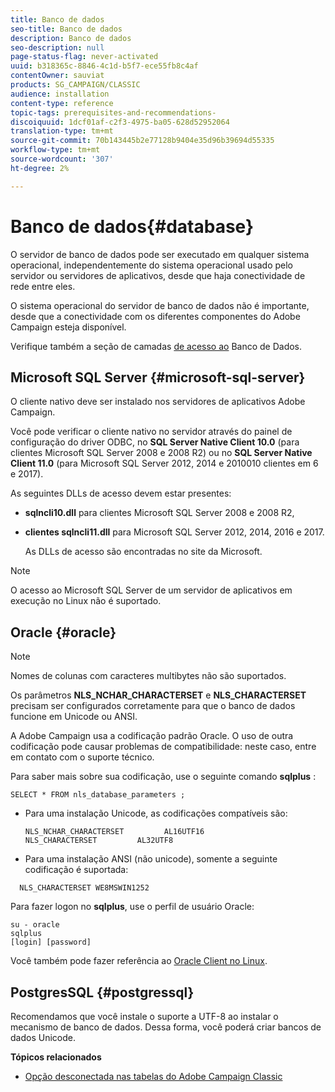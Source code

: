 ```yaml
---
title: Banco de dados
seo-title: Banco de dados
description: Banco de dados
seo-description: null
page-status-flag: never-activated
uuid: b318365c-8846-4c1d-b5f7-ece55fb8c4af
contentOwner: sauviat
products: SG_CAMPAIGN/CLASSIC
audience: installation
content-type: reference
topic-tags: prerequisites-and-recommendations-
discoiquuid: 1dcf01af-c2f3-4975-ba05-628d52952064
translation-type: tm+mt
source-git-commit: 70b143445b2e77128b9404e35d96b39694d55335
workflow-type: tm+mt
source-wordcount: '307'
ht-degree: 2%

---
```



# Banco de dados{#database}

O servidor de banco de dados pode ser executado em qualquer sistema operacional, independentemente do sistema operacional usado pelo servidor ou servidores de aplicativos, desde que haja conectividade de rede entre eles.

O sistema operacional do servidor de banco de dados não é importante, desde que a conectividade com os diferentes componentes do Adobe Campaign esteja disponível.

Verifique também a seção de camadas [de acesso ao](../../installation/using/prerequisites-of-campaign-installation-in-linux.md#database-access-layers) Banco de Dados.

## Microsoft SQL Server {#microsoft-sql-server}

O cliente nativo deve ser instalado nos servidores de aplicativos Adobe Campaign.

Você pode verificar o cliente nativo no servidor através do painel de configuração do driver ODBC, no **SQL Server Native Client 10.0** (para clientes Microsoft SQL Server 2008 e 2008 R2) ou no **SQL Server Native Client 11.0** (para Microsoft SQL Server 2012, 2014 e 2010010 clientes em 6 e 2017).

As seguintes DLLs de acesso devem estar presentes:

* **sqlncli10.dll** para clientes Microsoft SQL Server 2008 e 2008 R2,
* **clientes sqlncli11.dll** para Microsoft SQL Server 2012, 2014, 2016 e 2017.

   As DLLs de acesso são encontradas no site da Microsoft.

>[!NOTE]
>
>O acesso ao Microsoft SQL Server de um servidor de aplicativos em execução no Linux não é suportado.

## Oracle {#oracle}

>[!NOTE]
>
>Nomes de colunas com caracteres multibytes não são suportados.

Os parâmetros **NLS_NCHAR_CHARACTERSET** e **NLS_CHARACTERSET** precisam ser configurados corretamente para que o banco de dados funcione em Unicode ou ANSI.

A Adobe Campaign usa a codificação padrão Oracle. O uso de outra codificação pode causar problemas de compatibilidade: neste caso, entre em contato com o suporte técnico.

Para saber mais sobre sua codificação, use o seguinte comando **sqlplus** :

```
SELECT * FROM nls_database_parameters ;
```

* Para uma instalação Unicode, as codificações compatíveis são:

   ```
   NLS_NCHAR_CHARACTERSET         AL16UTF16
   NLS_CHARACTERSET         AL32UTF8
   ```

* Para uma instalação ANSI (não unicode), somente a seguinte codificação é suportada:

```
  NLS_CHARACTERSET WE8MSWIN1252
```

Para fazer logon no **sqlplus**, use o perfil de usuário Oracle:

```
su - oracle 
sqlplus 
[login] [password]
```

Você também pode fazer referência ao [Oracle Client no Linux](../../installation/using/installing-packages-with-linux.md#oracle-client-in-linux).

## PostgresSQL {#postgressql}

Recomendamos que você instale o suporte a UTF-8 ao instalar o mecanismo de banco de dados. Dessa forma, você poderá criar bancos de dados Unicode.

**Tópicos relacionados**

* [Opção desconectada nas tabelas do Adobe Campaign Classic](https://helpx.adobe.com/campaign/kb/unlogged-tables-classic.html)